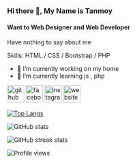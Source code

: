### Hi there 👋, My Name is Tanmoy
#### Want to Web Designer and Web Developer
Have nothing to say about me 

Skills: HTML / CSS / Bootstrap / PHP

- 🔭 I’m currently working on my home 
- 🌱 I’m currently learning js , php  


[<img src='https://cdn.jsdelivr.net/npm/simple-icons@3.0.1/icons/github.svg' alt='github' height='40'>](https://github.com/tanmoy108)  [<img src='https://cdn.jsdelivr.net/npm/simple-icons@3.0.1/icons/facebook.svg' alt='facebook' height='40'>](https://www.facebook.com/shtanmoy108)  [<img src='https://cdn.jsdelivr.net/npm/simple-icons@3.0.1/icons/instagram.svg' alt='instagram' height='40'>](https://www.instagram.com/tanmoy108/)  [<img src='https://cdn.jsdelivr.net/npm/simple-icons@3.0.1/icons/icloud.svg' alt='website' height='40'>](https://www.behance.net/tanmoy46)  

[![Top Langs](https://github-readme-stats.vercel.app/api/top-langs/?username=tanmoy108)](https://github.com/anuraghazra/github-readme-stats)

![GitHub stats](https://github-readme-stats.vercel.app/api?username=tanmoy108&show_icons=true)  

![GitHub streak stats](https://github-readme-streak-stats.herokuapp.com/?user=tanmoy108)  

![Profile views](https://gpvc.arturio.dev/tanmoy108)  
